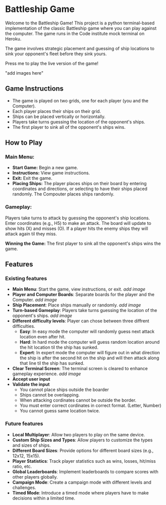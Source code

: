 # Battleship Game

Welcome to the Battleship Game! This project is a python terminal-based implementation of the classic Battleship game where you can play against the computer. The game runs in the Code institute mock terminal on Heroku. 

The game involves strategic placement and guessing of ship locations to sink your opponent's fleet before they sink yours.

Press me to play the live version of the game!

"add images here"


## Game Instructions

- The game is played on two grids, one for each player (you and the Computer).
- Each player places their ships on their grid.
- Ships can be placed vertically or horizontally.
- Players take turns guessing the location of the opponent's ships.
- The first player to sink all of the opponent's ships wins.

## How to Play
### Main Menu:
- **Start Game:** Begin a new game.
- **Instructions:** View game instructions.
- **Exit:** Exit the game.
- **Placing Ships:**
The player places ships on their board by entering coordinates and directions, or selecting to have their ships placed randomly.
The Compouter places ships randomly.

### Gameplay:
Players take turns to attack by guessing the opponent's ship locations.
Enter coordinates (e.g., H5) to make an attack.
The board will update to show hits (X) and misses (O).
If a player hits the enemy ships they will attack again til they miss.

**Winning the Game:**
The first player to sink all the opponent's ships wins the game.

## Features

### Existing features
- **Main Menu**: Start the game, view instructions, or exit. *add image*
- **Player and Computer Boards**: Separate boards for the player and the Computer. *add image*
- **Ship Placement**: Place ships manually or randomly. *add image*
- **Turn-based Gameplay**: Players take turns guessing the location of the opponent's ships. *add image*
- **Different difficulty levels**: Player can chose between three diffrent difficulties.
    - **Easy**: In easy mode the computer will randomly guess next attack location even after hit.
    - **Hard**: In hard mode the computer will guess random location around the hit location til the ship has sunked.
    - **Expert**: In expert mode the computer will figure out in what direction the ship is after the second hit on the ship and will then attack along that line til the ship has sunked.
- **Clear Terminal Screen**: The terminal screen is cleared to enhance gameplay experience. *add image*
- **Accept user input**
- **Validate the input**
    - You cannot place ships outside the boarder
    - Ships cannot be overlapping.
    - When attacking cordinates cannot be outside the border.
    - You must enter correct cordinates in correct format. (Letter, Number)
    - You cannot guess same location twice.

### Future features
- **Local Multiplayer**: Allow two players to play on the same device.
- **Custom Ship Sizes and Types**: Allow players to customize the types and sizes of ships.
- **Different Board Sizes**: Provide options for different board sizes (e.g., 12x12, 15x15).
- **Player Statistics**: Track player statistics such as wins, losses, hit/miss ratio, etc.
- **Global Leaderboards**: Implement leaderboards to compare scores with other players globally.
- **Campaign Mode**: Create a campaign mode with different levels and challenges.
- **Timed Mode**: Introduce a timed mode where players have to make decisions within a limited time.

